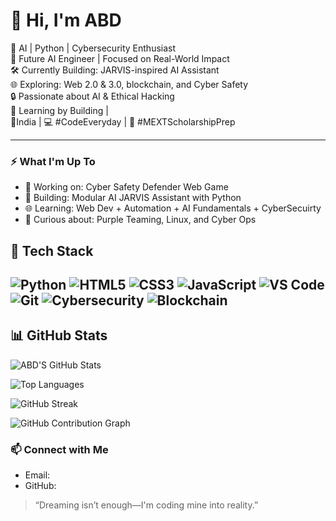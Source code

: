 
# 👋 Hi, I'm ABD

🚀 AI | Python | Cybersecurity Enthusiast  
🧠 Future AI Engineer | Focused on Real-World Impact  
🛠️ Currently Building: JARVIS-inspired AI Assistant  
🌐 Exploring: Web 2.0 & 3.0, blockchain, and Cyber Safety  
🔒 Passionate about AI & Ethical Hacking  
🧪 Learning by Building |   
📍India | 💻 #CodeEveryday | 🧠 #MEXTScholarshipPrep  

---

### ⚡ What I'm Up To
- 🚧 Working on: Cyber Safety Defender Web Game
- 🤖 Building: Modular AI JARVIS Assistant with Python
- 🌐 Learning: Web Dev + Automation + AI Fundamentals + CyberSecuirty
- 🔐 Curious about: Purple Teaming, Linux, and Cyber Ops

## 🧰 Tech Stack

![Python](https://img.shields.io/badge/Python-3776AB?style=for-the-badge&logo=python&logoColor=white)
![HTML5](https://img.shields.io/badge/HTML5-E34F26?style=for-the-badge&logo=html5&logoColor=white)
![CSS3](https://img.shields.io/badge/CSS3-1572B6?style=for-the-badge&logo=css3&logoColor=white)
![JavaScript](https://img.shields.io/badge/JavaScript-F7DF1E?style=for-the-badge&logo=javascript&logoColor=black)
![VS Code](https://img.shields.io/badge/VS%20Code-007ACC?style=for-the-badge&logo=visual-studio-code&logoColor=white)
![Git](https://img.shields.io/badge/Git-F05032?style=for-the-badge&logo=git&logoColor=white)
![Cybersecurity](https://img.shields.io/badge/Cybersecurity-E95420?style=for-the-badge&logo=ubuntu&logoColor=white)
![Blockchain](https://img.shields.io/badge/Blockchain-121D33?style=for-the-badge&logo=bitcoin&logoColor=white)
---
## 📊 GitHub Stats

![ABD'S GitHub Stats](https://github-readme-stats.vercel.app/api?username=ABDxD9&show_icons=true&theme=radical&hide_border=true)

![Top Languages](https://github-readme-stats.vercel.app/api/top-langs/?username=ABDxD9&layout=compact&theme=radical&hide_border=true)

![GitHub Streak](https://streak-stats.demolab.com?user=ABDxD9&theme=radical&hide_border=true)

![GitHub Contribution Graph](https://github-readme-activity-graph.vercel.app/graph?username=ABDxD9&theme=dracula&hide_border=true)


### 📫 Connect with Me
- Email: 
- GitHub: 

> “Dreaming isn’t enough—I'm coding mine into reality.”

